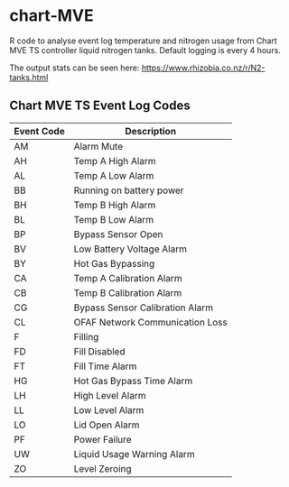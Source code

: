 # chart-MVE
R code to analyse event log temperature and nitrogen usage from Chart MVE TS controller liquid nitrogen tanks. Default logging is every 4 hours.

The output stats can be seen here: https://www.rhizobia.co.nz/r/N2-tanks.html

## Chart MVE TS Event Log Codes

| Event Code | Description                     |
|------------|---------------------------------|
| AM         | Alarm Mute                      |
| AH         | Temp A High Alarm               |
| AL         | Temp A Low Alarm                |
| BB         | Running on battery power        |
| BH         | Temp B High Alarm               |
| BL         | Temp B Low Alarm                |
| BP         | Bypass Sensor Open              |
| BV         | Low Battery Voltage Alarm       |
| BY         | Hot Gas Bypassing               |
| CA         | Temp A Calibration Alarm        |
| CB         | Temp B Calibration Alarm        |
| CG         | Bypass Sensor Calibration Alarm |
| CL         | OFAF Network Communication Loss |
| F          | Filling                         |
| FD         | Fill Disabled                   |
| FT         | Fill Time Alarm                 |
| HG         | Hot Gas Bypass Time Alarm       |
| LH         | High Level Alarm                |
| LL         | Low Level Alarm                 |
| LO         | Lid Open Alarm                  |
| PF         | Power Failure                   |
| UW         | Liquid Usage Warning Alarm      |
| ZO         | Level Zeroing                   |
